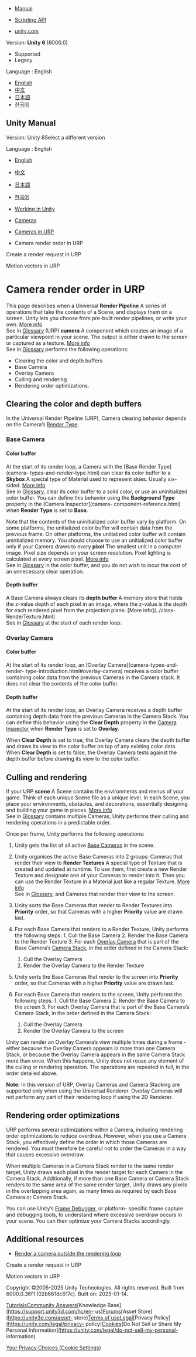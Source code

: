[](https://docs.unity3d.com)

  * [Manual](../Manual/index.html)
  * [Scripting API](../ScriptReference/index.html)

  * [unity.com](https://unity.com/)

Version: **Unity 6** (6000.0)

  * Supported
  * Legacy

Language : English

  * [English](/Manual/urp/cameras-advanced.html)
  * [中文](/cn/current/Manual/urp/cameras-advanced.html)
  * [日本語](/ja/current/Manual/urp/cameras-advanced.html)
  * [한국어](/kr/current/Manual/urp/cameras-advanced.html)

[](https://docs.unity3d.com)

## Unity Manual

Version: Unity 6Select a different version

Language : English

  * [English](/Manual/urp/cameras-advanced.html)
  * [中文](/cn/current/Manual/urp/cameras-advanced.html)
  * [日本語](/ja/current/Manual/urp/cameras-advanced.html)
  * [한국어](/kr/current/Manual/urp/cameras-advanced.html)

  * [Working in Unity](../working-in-unity.html)
  * [Cameras](../Cameras.html)
  * [Cameras in URP](../urp/urp-cameras-landing.html)
  * Camera render order in URP

[](../urp/User-Render-Requests.html)

Create a render request in URP

[](../urp/features/motion-vectors-landing.html)

Motion vectors in URP

# Camera render order in URP

This page describes when a Universal **Render Pipeline** A series of
operations that take the contents of a Scene, and displays them on a screen.
Unity lets you choose from pre-built render pipelines, or write your own.
[More info](../render-pipelines.html)  
See in [Glossary](../Glossary.html#Renderpipeline) (URP) **camera** A
component which creates an image of a particular viewpoint in your scene. The
output is either drawn to the screen or captured as a texture. [More
info](../CamerasOverview.html)  
See in [Glossary](../Glossary.html#Camera) performs the following operations:

  * Clearing the color and depth buffers
  * Base Camera
  * Overlay Camera
  * Culling and rendering
  * Rendering order optimizations.

## Clearing the color and depth buffers

In the Universal Render Pipeline (URP), Camera clearing behavior depends on
the Camera’s [Render Type](camera-types-and-render-type.html).

### Base Camera

#### Color buffer

At the start of its render loop, a Camera with the [Base Render Type](camera-
types-and-render-type.html) can clear its color buffer to a **Skybox** A
special type of Material used to represent skies. Usually six-sided. [More
info](../sky-landing.html)  
See in [Glossary](../Glossary.html#Skybox), clear its color buffer to a solid
color, or use an uninitialized color buffer. You can define this behavior
using the **Background Type** property in the [Camera Inspector](camera-
component-reference.html) when **Render Type** is set to **Base**.

Note that the contents of the uninitialized color buffer vary by platform. On
some platforms, the unitialized color buffer will contain data from the
previous frame. On other platforms, the unitialized color buffer will contain
unintialized memory. You should choose to use an unitialized color buffer only
if your Camera draws to every **pixel** The smallest unit in a computer image.
Pixel size depends on your screen resolution. Pixel lighting is calculated at
every screen pixel. [More info](../ShadowPerformance.html)  
See in [Glossary](../Glossary.html#pixel) in the color buffer, and you do not
wish to incur the cost of an unnecessary clear operation.

#### Depth buffer

A Base Camera always clears its **depth buffer** A memory store that holds the
z-value depth of each pixel in an image, where the z-value is the depth for
each rendered pixel from the projection plane. [More info](../class-
RenderTexture.html)  
See in [Glossary](../Glossary.html#depthbuffer) at the start of each render
loop.

### Overlay Camera

#### Color buffer

At the start of its render loop, an [Overlay Camera](camera-types-and-render-
type-introduction.html#overlay-camera) receives a color buffer containing
color data from the previous Cameras in the Camera stack. It does not clear
the contents of the color buffer.

#### Depth buffer

At the start of its render loop, an Overlay Camera receives a depth buffer
containing depth data from the previous Cameras in the Camera Stack. You can
define this behavior using the **Clear Depth** property in the [Camera
Inspector](camera-component-reference.html) when **Render Type** is set to
**Overlay**.

When **Clear Depth** is set to true, the Overlay Camera clears the depth
buffer and draws its view to the color buffer on top of any existing color
data. When **Clear Depth** is set to false, the Overlay Camera tests against
the depth buffer before drawing its view to the color buffer.

## Culling and rendering

If your URP **scene** A Scene contains the environments and menus of your
game. Think of each unique Scene file as a unique level. In each Scene, you
place your environments, obstacles, and decorations, essentially designing and
building your game in pieces. [More info](../CreatingScenes.html)  
See in [Glossary](../Glossary.html#Scene) contains multiple Cameras, Unity
performs their culling and rendering operations in a predictable order.

Once per frame, Unity performs the following operations:

  1. Unity gets the list of all active [Base Cameras](camera-types-and-render-type-introduction.html#base-camera) in the scene.
  2. Unity organises the active Base Cameras into 2 groups: Cameras that render their view to **Render Textures** A special type of Texture that is created and updated at runtime. To use them, first create a new Render Texture and designate one of your Cameras to render into it. Then you can use the Render Texture in a Material just like a regular Texture. [More info](../class-RenderTexture.html)  
See in [Glossary](../Glossary.html#RenderTexture), and Cameras that render
their view to the screen.

  3. Unity sorts the Base Cameras that render to Render Textures into **Priority** order, so that Cameras with a higher **Priority** value are drawn last.
  4. For each Base Camera that renders to a Render Texture, Unity performs the following steps: 
    1. Cull the Base Camera
    2. Render the Base Camera to the Render Texture
    3. For each [Overlay Camera](camera-types-and-render-type-introduction.html#overlay-camera) that is part of the Base Camera’s [Camera Stack](camera-stacking.html), in the order defined in the Camera Stack: 
      1. Cull the Overlay Camera
      2. Render the Overlay Camera to the Render Texture
  5. Unity sorts the Base Cameras that render to the screen into **Priority** order, so that Cameras with a higher **Priority** value are drawn last.
  6. For each Base Camera that renders to the screen, Unity performs the following steps: 
    1. Cull the Base Camera
    2. Render the Base Camera to the screen
    3. For each Overlay Camera that is part of the Base Camera’s Camera Stack, in the order defined in the Camera Stack: 
      1. Cull the Overlay Camera
      2. Render the Overlay Camera to the screen

Unity can render an Overlay Camera’s view multiple times during a frame -
either because the Overlay Camera appears in more than one Camera Stack, or
because the Overlay Camera appears in the same Camera Stack more than once.
When this happens, Unity does not reuse any element of the culling or
rendering operation. The operations are repeated in full, in the order
detailed above.

**Note:** In this version of URP, Overlay Cameras and Camera Stacking are
supported only when using the Universal Renderer. Overlay Cameras will not
perform any part of their rendering loop if using the 2D Renderer.

## Rendering order optimizations

URP performs several optimizations within a Camera, including rendering order
optimizations to reduce overdraw. However, when you use a Camera Stack, you
effectively define the order in which those Cameras are rendered. You must
therefore be careful not to order the Cameras in a way that causes excessive
overdraw.

When multiple Cameras in a Camera Stack render to the same render target,
Unity draws each pixel in the render target for each Camera in the Camera
Stack. Additionally, if more than one Base Camera or Camera Stack renders to
the same area of the same render target, Unity draws any pixels in the
overlapping area again, as many times as required by each Base Camera or
Camera Stack.

You can use Unity’s [Frame
Debugger](https://docs.unity3d.com/Manual/FrameDebugger.html), or platform-
specific frame capture and debugging tools, to understand where excessive
overdraw occurs in your scene. You can then optimize your Camera Stacks
accordingly.

## Additional resources

  * [Render a camera outside the rendering loop](User-Render-Requests.html)

[](../urp/User-Render-Requests.html)

Create a render request in URP

[](../urp/features/motion-vectors-landing.html)

Motion vectors in URP

Copyright ©2005-2025 Unity Technologies. All rights reserved. Built from
6000.0.36f1 (02b661dc617c). Built on: 2025-01-14.

[Tutorials](https://learn.unity.com/)[Community
Answers](https://answers.unity3d.com)[Knowledge
Base](https://support.unity3d.com/hc/en-
us)[Forums](https://forum.unity3d.com)[Asset Store](https://unity3d.com/asset-
store)[Terms of
use](https://docs.unity3d.com/Manual/TermsOfUse.html)[Legal](https://unity.com/legal)[Privacy
Policy](https://unity.com/legal/privacy-
policy)[Cookies](https://unity.com/legal/cookie-policy)[Do Not Sell or Share
My Personal Information](https://unity.com/legal/do-not-sell-my-personal-
information)

[Your Privacy Choices (Cookie Settings)](javascript:void\(0\);)

